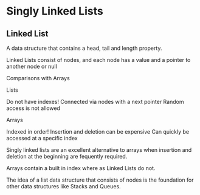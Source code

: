# Singly Linked Lists

## Linked List

A data structure that contains a head, tail and length
property.

Linked Lists consist of nodes, and each node has a value
and a pointer to another node or null

Comparisons with Arrays

Lists

Do not have indexes!
Connected via nodes with a next pointer
Random access is not allowed

Arrays

Indexed in order!
Insertion and deletion can be expensive
Can quickly be accessed at a specific index

Singly linked lists are an excellent alternative to arrays when insertion and deletion at the beginning are fequently required.

Arrays contain a built in index where as Linked Lists do not.

The idea of a list data structure that consists of nodes is the foundation for other data structures like Stacks and Queues.